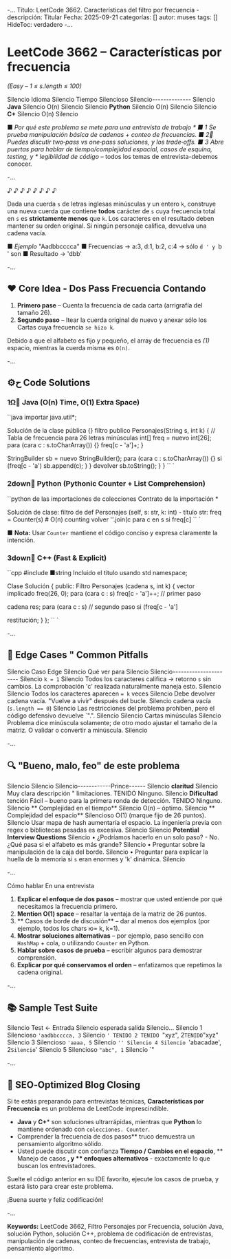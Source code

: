 -...
Título: LeetCode 3662. Características del filtro por frecuencia -
descripción: Titular
Fecha: 2025-09-21
categorías: []
autor: muses
tags: []
HideToc: verdadero
-...
# LeetCode 3662 – **Características por frecuencia**
*(Easy – 1 ≤ s.length ≤ 100)*

Silencio Idioma Silencio Tiempo Silencioso
Silencio--------------
Silencio **Java** Silencio O(n) Silencio
Silencio **Python** Silencio O(n) Silencio
Silencio **C+** Silencio O(n) Silencio

■ **Por qué este problema se mete para una entrevista de trabajo* *
■ 1️ Se prueba manipulación básica de cadenas + conteo de frecuencias.
■ 2⃣ Puedes discutir *two‐pass* vs *one‐pass* soluciones, y los trade‐offs.
■ 3️ Abre puertas para hablar de *tiempo/complejidad espacial*, *casos de esquina*, *testing*, y * legibilidad de código* – todos los temas de entrevista-debemos conocer.

-...

♪ ♪ ♪ ♪ ♪ ♪ ♪ ♪

Dada una cuerda `s` de letras inglesas minúsculas y un entero `k`, construye una nueva cuerda que contiene **todos** carácter de `s` cuya frecuencia total en `s` es **strictamente menos** que `k`.
Los caracteres en el resultado deben mantener su orden original.
Si ningún personaje califica, devuelva una cadena vacía.

■ *Ejemplo*
"Aadbbcccca"
■ Frecuencias → a:3, d:1, b:2, c:4 → sólo `d ' y `b ' son
■ Resultado → 'dbb'

-...

## ♥ Core Idea - Dos Pass Frecuencia Contando

1. **Primero pase** – Cuenta la frecuencia de cada carta (arrigrafía del tamaño 26).
2. **Segundo paso** – Itear la cuerda original de nuevo y anexar sólo los
Cartas cuya frecuencia `se hizo k`.

Debido a que el alfabeto es fijo y pequeño, el array de frecuencia es *(1)* espacio, mientras
la cuerda misma es `O(n)`.

-...

## ⚙ح Code Solutions

### 1Ω⃣ Java (O(n) Time, O(1) Extra Space)

``java
importar java.util*;

Solución de la clase pública {}
filtro publico Personajes(String s, int k) {
// Tabla de frecuencia para 26 letras minúsculas
int[] freq = nuevo int[26];
para (cara c : s.toCharArray()) {}
freq[c - 'a']+;
}

StringBuilder sb = nuevo StringBuilder();
para (cara c : s.toCharArray()) {}
si (freq[c - 'a')
sb.append(c);
}
}
devolver sb.toString();
}
}
`` `

### 2down⃣ Python (Pythonic Counter + List Comprehension)

``python
de las importaciones de colecciones Contrato
de la importación *

Solución de clase:
filtro de def Personajes (self, s: str, k: int) - título str:
freq = Counter(s) # O(n) counting
volver ''.join(c para c en s si freq[c]
`` `

■ **Nota:** Usar `Counter` mantiene el código conciso y expresa claramente la intención.

### 3down⃣ C++ (Fast & Explicit)

``cpp
#include ■string
Incluido el título
usando std namespace;

Clase Solución {
public:
Filtro Personajes (cadena s, int k) {
vector implicado freq(26, 0);
para (cara c : s) freq[c - 'a']++; // primer paso

cadena res;
para (cara c : s) // segundo paso
si (freq[c - 'a']

restitución;
}
};
`` `

-...

## 🧠 Edge Cases " Common Pitfalls

Silencio Caso Edge Silencio Qué ver para Silencio
Silencio----------------------
Silencio `k = 1` Silencio Todos los caracteres califica → retorno `s` sin cambios. La comprobación 'c' realizada naturalmente maneja esto. Silencio
Silencio Todos los caracteres aparecen `= k` veces Silencio Debe devolver cadena vacía. "Vuelve a vivir" después del bucle. Silencio
cadena vacía (`s.length == 0`) Silencio Las restricciones del problema prohíben, pero el código defensivo devuelve `".". Silencio
Silencio Cartas minúsculas Silencio Problema dice minúscula solamente; de otro modo ajustar el tamaño de la matriz. O validar o convertir a minúscula. Silencio

-...

## 🔍 "Bueno, malo, feo" de este problema

Silencio Silencio
Silencio------------Prince------
Silencio **claritud** Silencio Muy clara descripción " limitaciones. TENIDO Ninguno.
Silencio **Dificultad** tención Fácil – bueno para la primera ronda de detección. TENIDO Ninguno.
Silencio ** Complejidad en el tiempo** Silencio O(n) – óptimo.
Silencio ** Complejidad del espacio** Silencioso O(1) (marque fijo de 26 puntos). Silencio Usar mapa de hash aumentaría el espacio. La ingeniería previa con regex o bibliotecas pesadas es excesiva. Silencio
Silencio **Potential Interview Questions** Silencio • ¿Podríamos hacerlo en un solo paso? - No. ¿Qué pasa si el alfabeto es más grande? Silencio • Preguntar sobre la manipulación de la caja del borde. Silencio • Preguntar para explicar la huella de la memoria si `s` eran enormes y 'k' dinámica. Silencio

-...

Cómo hablar En una entrevista

1. **Explicar el enfoque de dos pasos** – mostrar que usted entiende por qué necesitamos la frecuencia primero.
2. **Mention O(1) space** – resaltar la ventaja de la matriz de 26 puntos.
3. ** Casos de borde de discusión** – dar al menos dos ejemplos (por ejemplo, todos los chars ю= k, k=1).
4. **Mostrar soluciones alternativas** – por ejemplo, paso sencillo con `HashMap` + cola, o utilizando `Counter` en Python.
5. **Hablar sobre casos de prueba** – escribir algunos para demostrar comprensión.
6. **Explicar por qué conservamos el orden** – enfatizamos que repetimos la cadena original.

-...

## 📚 Sample Test Suite

Silencio Test ← Entrada Silencio esperada salida
Silencio...
Silencio 1 Silencioso `'aadbbcccca, 3` Silencio `'
TENIDO 2 TENIDO `"xyz", 2` TENIDO `"xyz"
Silencio 3 Silencioso `'aaaa, 5` Silencio `''
Silencio 4 Silencio `'abacadae', 2` Silencio `'
Silencio 5 Silencioso `"abc", 1` Silencio `"

-...

## 🎯 SEO‐Optimized Blog Closing

Si te estás preparando para entrevistas técnicas, **Características por Frecuencia** es un problema de LeetCode imprescindible.
- **Java** y **C+*** son soluciones ultrarrápidas, mientras que **Python** lo mantiene ordenado con `colecciones. Counter`.
- Comprender la frecuencia de dos pasos** truco demuestra un pensamiento algoritmo sólido.
- Usted puede discutir con confianza **Tiempo / Cambios en el espacio**, ** Manejo de casos **, y ** enfoques alternativos** - exactamente lo que buscan los entrevistadores.

Suelte el código anterior en su IDE favorito, ejecute los casos de prueba, y estará listo para crear este problema.

¡Buena suerte y feliz codificación!

-...

**Keywords:** LeetCode 3662, Filtro Personajes por Frecuencia, solución Java, solución Python, solución C++, problema de codificación de entrevistas, manipulación de cadenas, conteo de frecuencias, entrevista de trabajo, pensamiento algoritmo.